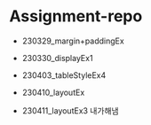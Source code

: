 # Assignment-repo

- 230329_margin+paddingEx

- 230330_displayEx1

- 230403_tableStyleEx4

- 230410_layoutEx

- 230411_layoutEx3 내가해냄
